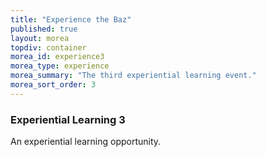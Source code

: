 ```yaml
---
title: "Experience the Baz"
published: true
layout: morea
topdiv: container
morea_id: experience3
morea_type: experience
morea_summary: "The third experiential learning event."
morea_sort_order: 3
---
```


### Experiential Learning 3

An experiential learning opportunity.